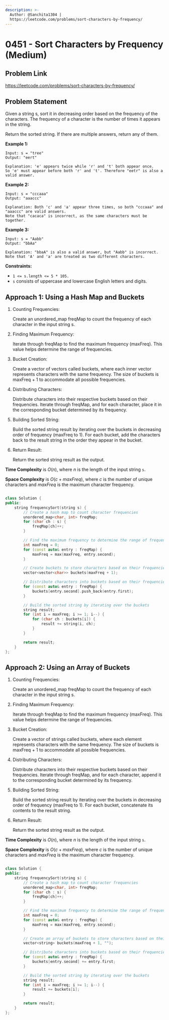 ```yaml
---
description: >-
  Author: @Sanchita1304 |
  https://leetcode.com/problems/sort-characters-by-frequency/
---
```


# 0451 - Sort Characters by Frequency (Medium)

## Problem Link

https://leetcode.com/problems/sort-characters-by-frequency/

## Problem Statement

Given a string s, sort it in decreasing order based on the frequency of the characters. The frequency of a character is the number of times it appears in the string.

Return the sorted string. If there are multiple answers, return any of them.

**Example 1:**

```
Input: s = "tree"
Output: "eert"

Explanation: 'e' appears twice while 'r' and 't' both appear once.
So 'e' must appear before both 'r' and 't'. Therefore "eetr" is also a valid answer.
```

**Example 2:**

```
Input: s = "cccaaa"
Output: "aaaccc"

Explanation: Both 'c' and 'a' appear three times, so both "cccaaa" and "aaaccc" are valid answers.
Note that "cacaca" is incorrect, as the same characters must be together.
```

**Example 3:**
```
Input: s = "Aabb"
Output: "bbAa"

Explanation: "bbaA" is also a valid answer, but "Aabb" is incorrect.
Note that 'A' and 'a' are treated as two different characters.
```

**Constraints:**

- `1 <= s.length <= 5 * 105.`
- `s` consists of uppercase and lowercase English letters and digits.

## Approach 1: Using a Hash Map and Buckets

1. Counting Frequencies:

    Create an unordered_map freqMap to count the frequency of each character in the input string s.

2. Finding Maximum Frequency:

    Iterate through freqMap to find the maximum frequency (maxFreq). This value helps determine the range of frequencies.

3. Bucket Creation:

    Create a vector of vectors called buckets, where each inner vector represents characters with the same frequency. The size of buckets is maxFreq + 1 to accommodate all possible frequencies.

4. Distributing Characters:

    Distribute characters into their respective buckets based on their frequencies. Iterate through freqMap, and for each character, place it in the corresponding bucket determined by its frequency.

5. Building Sorted String:

    Build the sorted string result by iterating over the buckets in decreasing order of frequency (maxFreq to 1). For each bucket, add the characters back to the result string in the order they appear in the bucket.

6. Return Result:

    Return the sorted string result as the output.


__Time Complexity__ is $O(n)$, where $n$ is the length of the input string `s`.

__Space Complexity__ is $O(c + maxFreq)$, where $c$ is the number of unique characters and $maxFreq$ is the maximum character frequency.

<Tabs>
<TabItem value="cpp" label="C++">
<SolutionAuthor name="@sanchi1304"/>

```cpp

class Solution {
public:
    string frequencySort(string s) {
        // Create a hash map to count character frequencies
        unordered_map<char, int> freqMap;
        for (char ch : s) {
            freqMap[ch]++;
        }

        // Find the maximum frequency to determine the range of frequencies
        int maxFreq = 0;
        for (const auto& entry : freqMap) {
            maxFreq = max(maxFreq, entry.second);
        }

        // Create buckets to store characters based on their frequencies
        vector<vector<char>> buckets(maxFreq + 1);

        // Distribute characters into buckets based on their frequencies
        for (const auto& entry : freqMap) {
            buckets[entry.second].push_back(entry.first);
        }

        // Build the sorted string by iterating over the buckets
        string result;
        for (int i = maxFreq; i >= 1; i--) {
            for (char ch : buckets[i]) {
                result += string(i, ch);
            }
        }

        return result;
    }
};

```
</TabItem>
</Tabs>


## Approach 2: Using an Array of Buckets

1. Counting Frequencies:

    Create an unordered_map freqMap to count the frequency of each character in the input string s.

2. Finding Maximum Frequency:

    Iterate through freqMap to find the maximum frequency (maxFreq). This value helps determine the range of frequencies.

3. Bucket Creation:

    Create a vector of strings called buckets, where each element represents characters with the same frequency. The size of buckets is maxFreq + 1 to accommodate all possible frequencies.

4. Distributing Characters:

    Distribute characters into their respective buckets based on their frequencies. Iterate through freqMap, and for each character, append it to the corresponding bucket determined by its frequency.

5. Building Sorted String:

    Build the sorted string result by iterating over the buckets in decreasing order of frequency (maxFreq to 1). For each bucket, concatenate its contents to the result string.

6. Return Result:

    Return the sorted string result as the output.

__Time Complexity__ is $O(n)$, where $n$ is the length of the input string `s`.

__Space Complexity__ is $O(c + maxFreq)$, where $c$ is the number of unique characters and $maxFreq$ is the maximum character frequency.

<Tabs>
<TabItem value="cpp" label="C++">
<SolutionAuthor name="@sanchi1304"/>

```cpp

class Solution {
public:
    string frequencySort(string s) {
        // Create a hash map to count character frequencies
        unordered_map<char, int> freqMap;
        for (char ch : s) {
            freqMap[ch]++;
        }

        // Find the maximum frequency to determine the range of frequencies
        int maxFreq = 0;
        for (const auto& entry : freqMap) {
            maxFreq = max(maxFreq, entry.second);
        }

        // Create an array of buckets to store characters based on their frequencies
        vector<string> buckets(maxFreq + 1, "");

        // Distribute characters into buckets based on their frequencies
        for (const auto& entry : freqMap) {
            buckets[entry.second] += entry.first;
        }

        // Build the sorted string by iterating over the buckets
        string result;
        for (int i = maxFreq; i >= 1; i--) {
            result += buckets[i];
        }

        return result;
    }
};

```
</TabItem>
</Tabs>